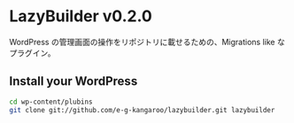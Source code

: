 # LazyBuilder v0.2.0

WordPress の管理画面の操作をリポジトリに載せるための、Migrations like なプラグイン。

## Install your WordPress

```bash
cd wp-content/plubins
git clone git://github.com/e-g-kangaroo/lazybuilder.git lazybuilder
```
